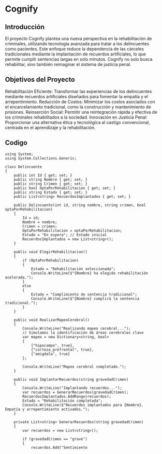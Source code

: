 # Cognify
## Introducción
El proyecto Cognify plantea una nueva perspectiva en la rehabilitación de criminales, utilizando tecnología avanzada para tratar a los delincuentes como pacientes. Este enfoque reduce la dependencia de las cárceles tradicionales mediante la implantación de recuerdos artificiales, lo que permite cumplir sentencias largas en solo minutos. Cognify no solo busca rehabilitar, sino también reimaginar el sistema de justicia penal.

## Objetivos del Proyecto
Rehabilitación Eficiente: Transformar las experiencias de los delincuentes mediante recuerdos artificiales diseñados para fomentar la empatía y el arrepentimiento.
Reducción de Costos: Minimizar los costos asociados con el encarcelamiento tradicional, como la construcción y mantenimiento de prisiones.
Reinserción Social: Permitir una reintegración rápida y efectiva de los criminales rehabilitados a la sociedad.
Innovación en Justicia Penal: Proporcionar una alternativa ética y tecnológica al castigo convencional, centrada en el aprendizaje y la rehabilitación.

## Codigo
```
using System;
using System.Collections.Generic;

class Delincuente
{
    public int Id { get; set; }
    public string Nombre { get; set; }
    public string Crimen { get; set; }
    public bool OptaPorRehabilitacion { get; set; }
    public string Estado { get; set; }
    public List<string> RecuerdosImplantados { get; set; }

    public Delincuente(int id, string nombre, string crimen, bool optaPorRehabilitacion)
    {
        Id = id;
        Nombre = nombre;
        Crimen = crimen;
        OptaPorRehabilitacion = optaPorRehabilitacion;
        Estado = "En espera"; // Estado inicial
        RecuerdosImplantados = new List<string>();
    }

    public void ElegirRehabilitacion()
    {
        if (OptaPorRehabilitacion)
        {
            Estado = "Rehabilitación seleccionada";
            Console.WriteLine($"{Nombre} ha elegido rehabilitación acelerada.");
        }
        else
        {
            Estado = "Cumplimiento de sentencia tradicional";
            Console.WriteLine($"{Nombre} cumplirá la sentencia tradicional.");
        }
    }

    public void RealizarMapeoCerebral()
    {
        Console.WriteLine("Realizando mapeo cerebral...");
        // Simulamos la identificación de áreas cerebrales clave
        var mapeo = new Dictionary<string, bool>
        {
            {"hipocampo", true},
            {"corteza_prefrontal", true},
            {"amigdala", true}
        };

        Console.WriteLine("Mapeo cerebral completado.");
    }

    public void ImplantarRecuerdos(string gravedadCrimen)
    {
        Console.WriteLine("Implantando recuerdos...");
        var recuerdos = GenerarRecuerdos(gravedadCrimen);
        RecuerdosImplantados.AddRange(recuerdos);
        Estado = "Rehabilitación completada";
        Console.WriteLine($"Recuerdos implantados para {Nombre}. Empatía y arrepentimiento activados.");
    }

    private List<string> GenerarRecuerdos(string gravedadCrimen)
    {
        var recuerdos = new List<string>();
        
        if (gravedadCrimen == "grave")
        {
            recuerdos.Add("Sentimiento
